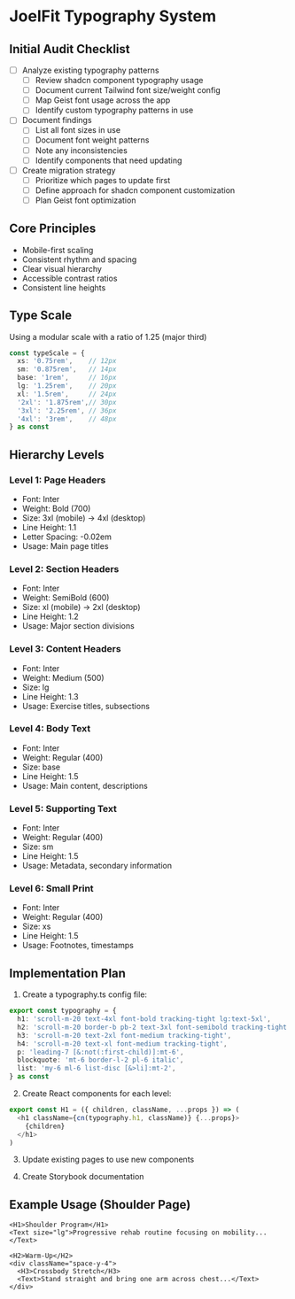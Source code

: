 # JoelFit Typography System

## Initial Audit Checklist
- [ ] Analyze existing typography patterns
  - [ ] Review shadcn component typography usage
  - [ ] Document current Tailwind font size/weight config
  - [ ] Map Geist font usage across the app
  - [ ] Identify custom typography patterns in use
- [ ] Document findings
  - [ ] List all font sizes in use
  - [ ] Document font weight patterns
  - [ ] Note any inconsistencies
  - [ ] Identify components that need updating
- [ ] Create migration strategy
  - [ ] Prioritize which pages to update first
  - [ ] Define approach for shadcn component customization
  - [ ] Plan Geist font optimization

## Core Principles
- Mobile-first scaling
- Consistent rhythm and spacing
- Clear visual hierarchy
- Accessible contrast ratios
- Consistent line heights

## Type Scale
Using a modular scale with a ratio of 1.25 (major third)

```typescript
const typeScale = {
  xs: '0.75rem',    // 12px
  sm: '0.875rem',   // 14px
  base: '1rem',     // 16px
  lg: '1.25rem',    // 20px
  xl: '1.5rem',     // 24px
  '2xl': '1.875rem',// 30px
  '3xl': '2.25rem', // 36px
  '4xl': '3rem',    // 48px
} as const
```

## Hierarchy Levels

### Level 1: Page Headers
- Font: Inter
- Weight: Bold (700)
- Size: 3xl (mobile) -> 4xl (desktop)
- Line Height: 1.1
- Letter Spacing: -0.02em
- Usage: Main page titles

### Level 2: Section Headers
- Font: Inter
- Weight: SemiBold (600)
- Size: xl (mobile) -> 2xl (desktop)
- Line Height: 1.2
- Usage: Major section divisions

### Level 3: Content Headers
- Font: Inter
- Weight: Medium (500)
- Size: lg
- Line Height: 1.3
- Usage: Exercise titles, subsections

### Level 4: Body Text
- Font: Inter
- Weight: Regular (400)
- Size: base
- Line Height: 1.5
- Usage: Main content, descriptions

### Level 5: Supporting Text
- Font: Inter
- Weight: Regular (400)
- Size: sm
- Line Height: 1.5
- Usage: Metadata, secondary information

### Level 6: Small Print
- Font: Inter
- Weight: Regular (400)
- Size: xs
- Line Height: 1.5
- Usage: Footnotes, timestamps

## Implementation Plan

1. Create a typography.ts config file:
```typescript
export const typography = {
  h1: 'scroll-m-20 text-4xl font-bold tracking-tight lg:text-5xl',
  h2: 'scroll-m-20 border-b pb-2 text-3xl font-semibold tracking-tight first:mt-0',
  h3: 'scroll-m-20 text-2xl font-medium tracking-tight',
  h4: 'scroll-m-20 text-xl font-medium tracking-tight',
  p: 'leading-7 [&:not(:first-child)]:mt-6',
  blockquote: 'mt-6 border-l-2 pl-6 italic',
  list: 'my-6 ml-6 list-disc [&>li]:mt-2',
} as const
```

2. Create React components for each level:
```typescript
export const H1 = ({ children, className, ...props }) => (
  <h1 className={cn(typography.h1, className)} {...props}>
    {children}
  </h1>
)
```

3. Update existing pages to use new components

4. Create Storybook documentation

## Example Usage (Shoulder Page)

```tsx
<H1>Shoulder Program</H1>
<Text size="lg">Progressive rehab routine focusing on mobility...</Text>

<H2>Warm-Up</H2>
<div className="space-y-4">
  <H3>Crossbody Stretch</H3>
  <Text>Stand straight and bring one arm across chest...</Text>
</div>
``` 